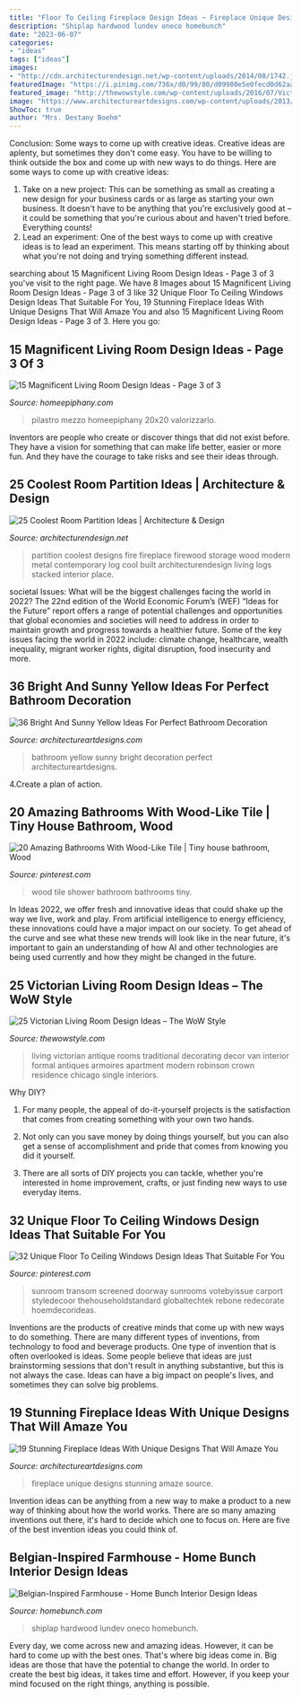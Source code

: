 ```yaml
---
title: "Floor To Ceiling Fireplace Design Ideas ~ Fireplace Unique Designs Stunning Amaze Source"
description: "Shiplap hardwood lundev oneco homebunch"
date: "2023-06-07"
categories:
- "ideas"
tags: ["ideas"]
images:
- "http://cdn.architecturendesign.net/wp-content/uploads/2014/08/1742.jpg"
featuredImage: "https://i.pinimg.com/736x/d0/99/80/d09980e5e0fecd0d62aad369485e4233.jpg"
featured_image: "http://thewowstyle.com/wp-content/uploads/2016/07/Victorian-Living-Room-Decorating-Ideas.jpg"
image: "https://www.architectureartdesigns.com/wp-content/uploads/2013/04/ArchitectureArtDesigns-521.jpg"
ShowToc: true
author: "Mrs. Destany Boehm"
---
```



Conclusion: Some ways to come up with creative ideas.
Creative ideas are aplenty, but sometimes they don't come easy. You have to be willing to think outside the box and come up with new ways to do things. Here are some ways to come up with creative ideas: 
1. Take on a new project: This can be something as small as creating a new design for your business cards or as large as starting your own business. It doesn't have to be anything that you're exclusively good at – it could be something that you're curious about and haven't tried before. Everything counts! 
2. Lead an experiment: One of the best ways to come up with creative ideas is to lead an experiment. This means starting off by thinking about what you're not doing and trying something different instead.

	

		
searching about 15 Magnificent Living Room Design Ideas - Page 3 of 3 you've visit to the right page. We have 8 Images about 15 Magnificent Living Room Design Ideas - Page 3 of 3 like 32 Unique Floor To Ceiling Windows Design Ideas That Suitable For You, 19 Stunning Fireplace Ideas With Unique Designs That Will Amaze You and also 15 Magnificent Living Room Design Ideas - Page 3 of 3. Here you go:
		
    
## 15 Magnificent Living Room Design Ideas - Page 3 Of 3

<img loading=lazy src="https://homeepiphany.com/wp-content/uploads/2017/09/living-rooms_412-768x1025.jpg" onerror="this.onerror=null;this.src='https://tse3.mm.bing.net/th?id=OIP.Uj5f9KTiLmHD_kO8jnUMIQHaJ4&amp;pid=15.1';" alt="15 Magnificent Living Room Design Ideas - Page 3 of 3">

_Source: homeepiphany.com_

>pilastro mezzo homeepiphany 20x20 valorizzarlo. 

	

Inventors are people who create or discover things that did not exist before. They have a vision for something that can make life better, easier or more fun. And they have the courage to take risks and see their ideas through.

    
## 25 Coolest Room Partition Ideas | Architecture &amp; Design

<img loading=lazy src="http://cdn.architecturendesign.net/wp-content/uploads/2014/08/1742.jpg" onerror="this.onerror=null;this.src='https://tse3.mm.bing.net/th?id=OIP.ovTblCgTk6jpb7B_ULeNwAHaLI&amp;pid=15.1';" alt="25 Coolest Room Partition Ideas | Architecture &amp; Design">

_Source: architecturendesign.net_

>partition coolest designs fire fireplace firewood storage wood modern metal contemporary log cool built architecturendesign living logs stacked interior place. 

	

societal Issues: What will be the biggest challenges facing the world in 2022?
The 22nd edition of the World Economic Forum’s (WEF) “Ideas for the Future” report offers a range of potential challenges and opportunities that global economies and societies will need to address in order to maintain growth and progress towards a healthier future. Some of the key issues facing the world in 2022 include: climate change, healthcare, wealth inequality, migrant worker rights, digital disruption, food insecurity and more.

    
## 36 Bright And Sunny Yellow Ideas For Perfect Bathroom Decoration

<img loading=lazy src="https://www.architectureartdesigns.com/wp-content/uploads/2013/04/ArchitectureArtDesigns-521.jpg" onerror="this.onerror=null;this.src='https://tse2.mm.bing.net/th?id=OIP.3RdIRrbNWEL-lqthLnILzwAAAA&amp;pid=15.1';" alt="36 Bright And Sunny Yellow Ideas For Perfect Bathroom Decoration">

_Source: architectureartdesigns.com_

>bathroom yellow sunny bright decoration perfect architectureartdesigns. 

	

4.Create a plan of action.

    
## 20 Amazing Bathrooms With Wood-Like Tile | Tiny House Bathroom, Wood

<img loading=lazy src="https://i.pinimg.com/736x/5e/76/8c/5e768cdc6bcd17c59821b0ca48e85948.jpg" onerror="this.onerror=null;this.src='https://tse4.mm.bing.net/th?id=OIP.R_EpVOGLS8RIRlNj_2cHMwHaLA&amp;pid=15.1';" alt="20 Amazing Bathrooms With Wood-Like Tile | Tiny house bathroom, Wood">

_Source: pinterest.com_

>wood tile shower bathroom bathrooms tiny. 

	

In Ideas 2022, we offer fresh and innovative ideas that could shake up the way we live, work and play. From artificial intelligence to energy efficiency, these innovations could have a major impact on our society. To get ahead of the curve and see what these new trends will look like in the near future, it's important to gain an understanding of how AI and other technologies are being used currently and how they might be changed in the future.

    
## 25 Victorian Living Room Design Ideas – The WoW Style

<img loading=lazy src="http://thewowstyle.com/wp-content/uploads/2016/07/Victorian-Living-Room-Decorating-Ideas.jpg" onerror="this.onerror=null;this.src='https://tse1.mm.bing.net/th?id=OIP.BNJds7GFZAhNcwSkXxiLJgHaLH&amp;pid=15.1';" alt="25 Victorian Living Room Design Ideas – The WoW Style">

_Source: thewowstyle.com_

>living victorian antique rooms traditional decorating decor van interior formal antiques armoires apartment modern robinson crown residence chicago single interiors. 

	

Why DIY?
1. For many people, the appeal of do-it-yourself projects is the satisfaction that comes from creating something with your own two hands.
2. Not only can you save money by doing things yourself, but you can also get a sense of accomplishment and pride that comes from knowing you did it yourself.

3. There are all sorts of DIY projects you can tackle, whether you're interested in home improvement, crafts, or just finding new ways to use everyday items.

    
## 32 Unique Floor To Ceiling Windows Design Ideas That Suitable For You

<img loading=lazy src="https://i.pinimg.com/736x/d0/99/80/d09980e5e0fecd0d62aad369485e4233.jpg" onerror="this.onerror=null;this.src='https://tse4.mm.bing.net/th?id=OIP.0U5dJdXYBMTIf9J9WO02oAHaJ5&amp;pid=15.1';" alt="32 Unique Floor To Ceiling Windows Design Ideas That Suitable For You">

_Source: pinterest.com_

>sunroom transom screened doorway sunrooms votebyissue carport styledecoor thehouseholdstandard globaltechtek rebone redecorate hoemdecorideas. 

	

Inventions are the products of creative minds that come up with new ways to do something. There are many different types of inventions, from technology to food and beverage products. One type of invention that is often overlooked is ideas. Some people believe that ideas are just brainstorming sessions that don't result in anything substantive, but this is not always the case. Ideas can have a big impact on people's lives, and sometimes they can solve big problems.

    
## 19 Stunning Fireplace Ideas With Unique Designs That Will Amaze You

<img loading=lazy src="https://www.architectureartdesigns.com/wp-content/uploads/2016/11/2-42-630x839.jpg" onerror="this.onerror=null;this.src='https://tse4.mm.bing.net/th?id=OIP.fABxq1RCx7_fSanRNOa8lQHaJ3&amp;pid=15.1';" alt="19 Stunning Fireplace Ideas With Unique Designs That Will Amaze You">

_Source: architectureartdesigns.com_

>fireplace unique designs stunning amaze source. 

	

Invention ideas can be anything from a new way to make a product to a new way of thinking about how the world works. There are so many amazing inventions out there, it's hard to decide which one to focus on. Here are five of the best invention ideas you could think of.

    
## Belgian-Inspired Farmhouse - Home Bunch Interior Design Ideas

<img loading=lazy src="https://www.homebunch.com/wp-content/uploads/2017/12/Foyer-Ideas-Foyer-with-a-combination-of-shiplap-and-tile-accent-wall-and-white-oak-hardwood-flooring-foyer.jpg" onerror="this.onerror=null;this.src='https://tse3.mm.bing.net/th?id=OIP.Ym3OwGrUS-_NBo3wmMQ5TgHaLb&amp;pid=15.1';" alt="Belgian-Inspired Farmhouse - Home Bunch Interior Design Ideas">

_Source: homebunch.com_

>shiplap hardwood lundev oneco homebunch. 

	

Every day, we come across new and amazing ideas. However, it can be hard to come up with the best ones. That's where big ideas come in. Big ideas are those that have the potential to change the world. In order to create the best big ideas, it takes time and effort. However, if you keep your mind focused on the right things, anything is possible.

